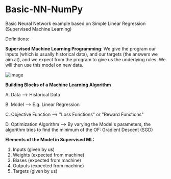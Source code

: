 # Basic-NN-NumPy

Basic Neural Network example based on Simple Linear Regression (Supervised Machine Learning)

Definitions:

**Supervised Machine Learning Programming**: 
We give the program our inputs (which is usually historical data), and our targets (the answers we aim at), and we expect from the program to give us the underlying rules. We will then use this model on new data.

![image](https://user-images.githubusercontent.com/80431527/142757454-6bcafa9c-2858-4241-a594-f7d6a34ce8d6.png)


**Building Blocks of a Machine Learning Algorithm**

A. Data --> Historical Data

B. Model --> E.g. Linear Regression

C. Objective Function --> "Loss Functions" or "Reward Functions"

D. Optimization Algorithm --> By varying the Model's parameters, the algorithm tries to find the minimum of the OF: Gradient Descent (SGD)



**Elements of the Model in Supervised ML:**
1. Inputs (given by us)
2. Weights (expected from machine)
3. Biases (expected from machine)
4. Outputs (expected from machine)
5. Targets (given by us)
